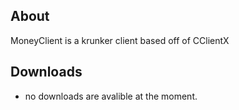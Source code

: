 ## About
MoneyClient is a krunker client based off of CClientX
## Downloads
* no downloads are avalible at the moment.

